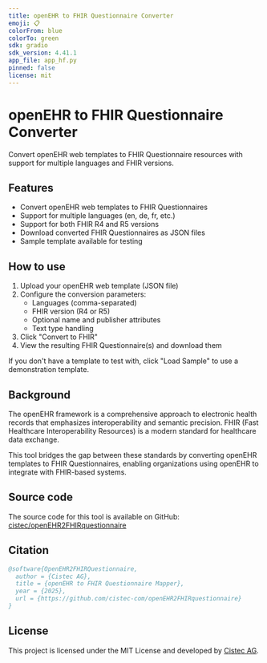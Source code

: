 ```yaml
---
title: openEHR to FHIR Questionnaire Converter
emoji: 📋
colorFrom: blue
colorTo: green
sdk: gradio
sdk_version: 4.41.1
app_file: app_hf.py
pinned: false
license: mit
---
```


# openEHR to FHIR Questionnaire Converter

Convert openEHR web templates to FHIR Questionnaire resources with support for multiple languages and FHIR versions.

## Features

* Convert openEHR web templates to FHIR Questionnaires
* Support for multiple languages (en, de, fr, etc.)
* Support for both FHIR R4 and R5 versions
* Download converted FHIR Questionnaires as JSON files
* Sample template available for testing

## How to use

1. Upload your openEHR web template (JSON file)
2. Configure the conversion parameters:
   - Languages (comma-separated)
   - FHIR version (R4 or R5)
   - Optional name and publisher attributes
   - Text type handling
3. Click "Convert to FHIR"
4. View the resulting FHIR Questionnaire(s) and download them

If you don't have a template to test with, click "Load Sample" to use a demonstration template.

## Background

The openEHR framework is a comprehensive approach to electronic health records that emphasizes interoperability and semantic precision. FHIR (Fast Healthcare Interoperability Resources) is a modern standard for healthcare data exchange.

This tool bridges the gap between these standards by converting openEHR templates to FHIR Questionnaires, enabling organizations using openEHR to integrate with FHIR-based systems.

## Source code

The source code for this tool is available on GitHub: [cistec/openEHR2FHIRquestionnaire](https://github.com/cistec-com/openEHR2FHIRquestionnaire)

## Citation

```bibtex
@software{OpenEHR2FHIRQuestionnaire,
  author = {Cistec AG},
  title = {openEHR to FHIR Questionnaire Mapper},
  year = {2025},
  url = {https://github.com/cistec-com/openEHR2FHIRquestionnaire}
}
```

## License

This project is licensed under the MIT License and developed by [Cistec AG](https://cistec.com).
